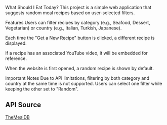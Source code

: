 What Should I Eat Today?
This project is a simple web application that suggests random meal recipes based on user-selected filters.

Features
Users can filter recipes by category (e.g., Seafood, Dessert, Vegetarian) or country (e.g., Italian, Turkish, Japanese).

Each time the "Get a New Recipe" button is clicked, a different recipe is displayed.

If a recipe has an associated YouTube video, it will be embedded for reference.

When the website is first opened, a random recipe is shown by default.

Important Notes
Due to API limitations, filtering by both category and country at the same time is not supported. Users can select one filter while keeping the other set to "Random".

## API Source  
[TheMealDB](https://www.themealdb.com/)  
